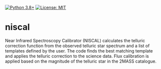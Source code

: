 [![Python 3.8+](https://img.shields.io/badge/python-3.8+-blue.svg)](https://www.python.org/downloads/release/python-370/)
[![License: MIT](https://img.shields.io/badge/License-MIT-blue.svg)](https://opensource.org/licenses/MIT)

# niscal
Near Infrared Spectroscopy Calibrator (NISCAL) calculates the telluric correction function from the observed telluric star spectrum and a list of templates defined by the user. The code finds the best matching template and applies the telluric correction to the science data. Flux calibration is applied based on the magnitude of the telluric star in the 2MASS catalogue.
